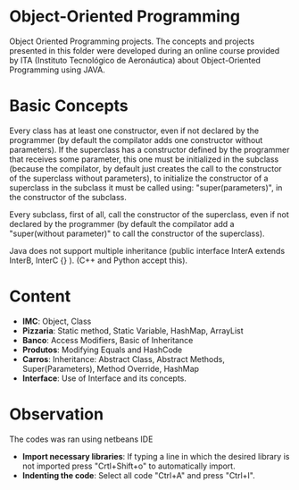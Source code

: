 # Object-Oriented Programming
Object Oriented Programming projects. The concepts and projects presented in this folder were developed during an online course provided by ITA (Instituto Tecnológico de Aeronáutica) about Object-Oriented Programming using JAVA.



# Basic Concepts
Every class has at least one constructor, even if not declared by the programmer (by default the compilator adds one constructor without parameters). If the superclass has a constructor defined by the programmer that receives some parameter, this one must be initialized in the subclass (because the compilator, by default just creates the call to the constructor of the superclass without parameters), to initialize the constructor of a superclass in the subclass it must be called using: "super(parameters)", in the constructor of the subclass.

Every subclass, first of all, call the constructor of the superclass, even if not declared by the programmer (by default the compilator add a "super(without parameter)" to call the constructor of the superclass).

Java does not support multiple inheritance (public interface InterA extends InterB, InterC {} ). (C++ and Python accept this).


# Content
* **IMC**: Object, Class
* **Pizzaria**: Static method, Static Variable, HashMap, ArrayList
* **Banco**: Access Modifiers, Basic of Inheritance
* **Produtos**: Modifying Equals and HashCode 
* **Carros**: Inheritance: Abstract Class, Abstract Methods, Super(Parameters), Method Override, HashMap
* **Interface**: Use of Interface and its concepts.

# Observation
The codes was ran using netbeans IDE
* **Import necessary libraries**: If typing a line in which the desired library is not imported press "Crtl+Shift+o" to automatically import.
* **Indenting the code**: Select all code "Ctrl+A" and press "Ctrl+I".
